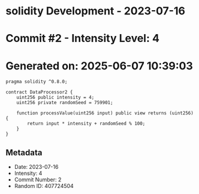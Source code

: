 ﻿# solidity Development - 2023-07-16
# Commit #2 - Intensity Level: 4
# Generated on: 2025-06-07 10:39:03
```solidity
pragma solidity ^0.8.0;

contract DataProcessor2 {
    uint256 public intensity = 4;
    uint256 private randomSeed = 759901;

    function processValue(uint256 input) public view returns (uint256) {
        return input * intensity + randomSeed % 100;
    }
}
```
## Metadata
- Date: 2023-07-16
- Intensity: 4
- Commit Number: 2
- Random ID: 407724504
